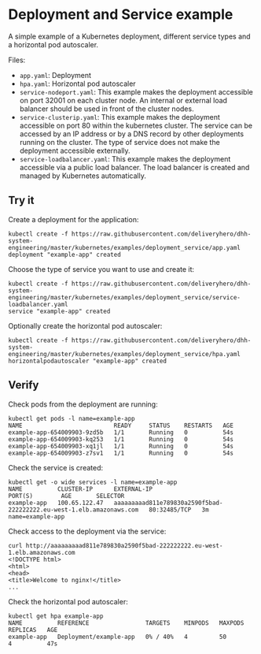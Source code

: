 # Deployment and Service example

A simple example of a Kubernetes deployment, different service types and a horizontal pod autoscaler.

Files:

- `app.yaml`: Deployment
- `hpa.yaml`: Horizontal pod autoscaler
- `service-nodeport.yaml`: This example makes the deployment accessible on port 32001 on each cluster node. An internal or external load balancer should be used in front of the cluster nodes.
- `service-clusterip.yaml`: This example makes the deployment accessible on port 80 within the kubernetes cluster. The service can be accessed by an IP address or by a DNS record by other deployments running on the cluster. The type of service does not make the deployment accessible externally.
- `service-loadbalancer.yaml`: This example makes the deployment accessible via a public load balancer. The load balancer is created and managed by Kubernetes automatically.

## Try it

Create a deployment for the application:

```
kubectl create -f https://raw.githubusercontent.com/deliveryhero/dhh-system-engineering/master/kubernetes/examples/deployment_service/app.yaml
deployment "example-app" created
```

Choose the type of service you want to use and create it:

```
kubectl create -f https://raw.githubusercontent.com/deliveryhero/dhh-system-engineering/master/kubernetes/examples/deployment_service/service-loadbalancer.yaml
service "example-app" created
```

Optionally create the horizontal pod autoscaler:

```
kubectl create -f https://raw.githubusercontent.com/deliveryhero/dhh-system-engineering/master/kubernetes/examples/deployment_service/hpa.yaml
horizontalpodautoscaler "example-app" created
```

## Verify

Check pods from the deployment are running:

```
kubectl get pods -l name=example-app
NAME                          READY     STATUS    RESTARTS   AGE
example-app-654009903-9zd5b   1/1       Running   0          54s
example-app-654009903-kq253   1/1       Running   0          54s
example-app-654009903-xq1jl   1/1       Running   0          54s
example-app-654009903-z7sv1   1/1       Running   0          54s
```

Check the service is created:

```
kubectl get -o wide services -l name=example-app
NAME          CLUSTER-IP      EXTERNAL-IP                                                               PORT(S)        AGE       SELECTOR
example-app   100.65.122.47   aaaaaaaaad811e789830a2590f5bad-222222222.eu-west-1.elb.amazonaws.com   80:32485/TCP   3m       name=example-app
```

Check access to the deployment via the service:

```
curl http://aaaaaaaaad811e789830a2590f5bad-222222222.eu-west-1.elb.amazonaws.com
<!DOCTYPE html>
<html>
<head>
<title>Welcome to nginx!</title>
...
```

Check the horizontal pod autoscaler:

```
kubectl get hpa example-app
NAME          REFERENCE                TARGETS    MINPODS   MAXPODS   REPLICAS   AGE
example-app   Deployment/example-app   0% / 40%   4         50        4          47s
```
